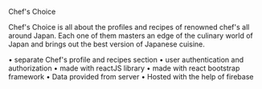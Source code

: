 Chef's Choice

Chef's Choice is all about the profiles and recipes of renowned chef's all around Japan. Each one of them masters an edge of the culinary world of Japan and brings out the best version of Japanese cuisine.

• separate Chef's profile and recipes section
• user authentication and authorization
• made with reactJS library
• made with react bootstrap framework
• Data provided from server
• Hosted with the help of firebase